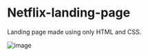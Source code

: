 # Netflix-landing-page
Landing page made using only HTML and CSS.


![image](https://user-images.githubusercontent.com/56268987/121399878-846c2000-c974-11eb-847f-95c92508e572.png)
